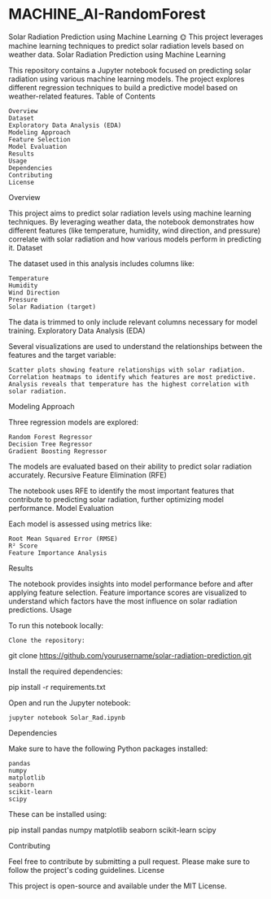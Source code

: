 # MACHINE_AI-RandomForest
Solar Radiation Prediction using Machine Learning 🌞  This project leverages machine learning techniques to predict solar radiation levels based on weather data.
Solar Radiation Prediction using Machine Learning

This repository contains a Jupyter notebook focused on predicting solar radiation using various machine learning models. The project explores different regression techniques to build a predictive model based on weather-related features.
Table of Contents

    Overview
    Dataset
    Exploratory Data Analysis (EDA)
    Modeling Approach
    Feature Selection
    Model Evaluation
    Results
    Usage
    Dependencies
    Contributing
    License

Overview

This project aims to predict solar radiation levels using machine learning techniques. By leveraging weather data, the notebook demonstrates how different features (like temperature, humidity, wind direction, and pressure) correlate with solar radiation and how various models perform in predicting it.
Dataset

The dataset used in this analysis includes columns like:

    Temperature
    Humidity
    Wind Direction
    Pressure
    Solar Radiation (target)

The data is trimmed to only include relevant columns necessary for model training.
Exploratory Data Analysis (EDA)

Several visualizations are used to understand the relationships between the features and the target variable:

    Scatter plots showing feature relationships with solar radiation.
    Correlation heatmaps to identify which features are most predictive.
    Analysis reveals that temperature has the highest correlation with solar radiation.

Modeling Approach

Three regression models are explored:

    Random Forest Regressor
    Decision Tree Regressor
    Gradient Boosting Regressor

The models are evaluated based on their ability to predict solar radiation accurately.
Recursive Feature Elimination (RFE)

The notebook uses RFE to identify the most important features that contribute to predicting solar radiation, further optimizing model performance.
Model Evaluation

Each model is assessed using metrics like:

    Root Mean Squared Error (RMSE)
    R² Score
    Feature Importance Analysis

Results

The notebook provides insights into model performance before and after applying feature selection. Feature importance scores are visualized to understand which factors have the most influence on solar radiation predictions.
Usage

To run this notebook locally:

    Clone the repository:

git clone https://github.com/yourusername/solar-radiation-prediction.git

Install the required dependencies:

pip install -r requirements.txt

Open and run the Jupyter notebook:

    jupyter notebook Solar_Rad.ipynb

Dependencies

Make sure to have the following Python packages installed:

    pandas
    numpy
    matplotlib
    seaborn
    scikit-learn
    scipy

These can be installed using:

pip install pandas numpy matplotlib seaborn scikit-learn scipy

Contributing

Feel free to contribute by submitting a pull request. Please make sure to follow the project's coding guidelines.
License

This project is open-source and available under the MIT License.
